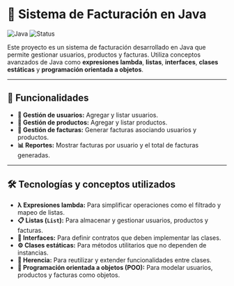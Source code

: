 # 🧾 Sistema de Facturación en Java

![Java](https://img.shields.io/badge/Java-21-%23ED8B00?logo=java&logoColor=white)
![Status](https://img.shields.io/badge/Status-Completado-%2300C853)

Este proyecto es un sistema de facturación desarrollado en Java que permite gestionar usuarios, productos y facturas. Utiliza conceptos avanzados de Java como **expresiones lambda**, **listas**, **interfaces**, **clases estáticas** y **programación orientada a objetos**.

---

## 🚀 Funcionalidades

- **👥 Gestión de usuarios:** Agregar y listar usuarios.
- **🛒 Gestión de productos:** Agregar y listar productos.
- **🧾 Gestión de facturas:** Generar facturas asociando usuarios y productos.
- **📊 Reportes:** Mostrar facturas por usuario y el total de facturas generadas.

---

## 🛠️ Tecnologías y conceptos utilizados

- **λ Expresiones lambda:** Para simplificar operaciones como el filtrado y mapeo de listas.
- **📋 Listas (`List`):** Para almacenar y gestionar usuarios, productos y facturas.
- **📜 Interfaces:** Para definir contratos que deben implementar las clases.
- **⚙️ Clases estáticas:** Para métodos utilitarios que no dependen de instancias.
- **🧬 Herencia:** Para reutilizar y extender funcionalidades entre clases.
- **🧩 Programación orientada a objetos (POO):** Para modelar usuarios, productos y facturas como objetos.

